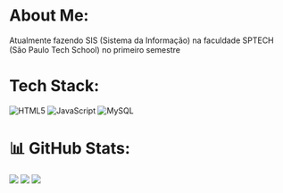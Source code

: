 #  About Me:
Atualmente fazendo SIS (Sistema da Informação) na faculdade SPTECH (São Paulo Tech School) no primeiro semestre<br>


#  Tech Stack:
![HTML5](https://img.shields.io/badge/html5-%23E34F26.svg?style=for-the-badge&logo=html5&logoColor=white) ![JavaScript](https://img.shields.io/badge/javascript-%23323330.svg?style=for-the-badge&logo=javascript&logoColor=%23F7DF1E) ![MySQL](https://img.shields.io/badge/mysql-%2300000f.svg?style=for-the-badge&logo=mysql&logoColor=white)
# 📊 GitHub Stats:
![](https://github-readme-stats.vercel.app/api?username=KaueASouza&theme=dark&hide_border=false&include_all_commits=true&count_private=false)
![](https://github-readme-streak-stats.herokuapp.com/?user=KaueASouza&theme=dark&hide_border=false)
![](https://github-readme-stats.vercel.app/api/top-langs/?username=KaueASouza&theme=dark&hide_border=false&include_all_commits=true&count_private=false&layout=compact)


